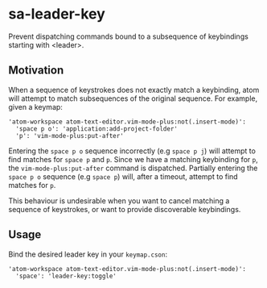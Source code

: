# sa-leader-key

Prevent dispatching commands bound to a subsequence of keybindings starting with &lt;leader&gt;.

## Motivation

When a sequence of keystrokes does not exactly match a keybinding, atom will attempt to match subsequences of the original sequence. For example, given a keymap:

```
'atom-workspace atom-text-editor.vim-mode-plus:not(.insert-mode)':
  'space p o': 'application:add-project-folder'
  'p': 'vim-mode-plus:put-after'
```

Entering the `space p o` sequence incorrectly (e.g `space p j`) will attempt to find matches for `space p` and `p`. Since we have a matching keybinding for `p`, the `vim-mode-plus:put-after` command is dispatched. Partially entering the `space p o` sequence (e.g `space p`) will, after a timeout, attempt to find matches for `p`.

This behaviour is undesirable when you want to cancel matching a sequence of keystrokes, or want to provide discoverable keybindings.

## Usage

Bind the desired leader key in your `keymap.cson`:

```
'atom-workspace atom-text-editor.vim-mode-plus:not(.insert-mode)':
  'space': 'leader-key:toggle'
```
